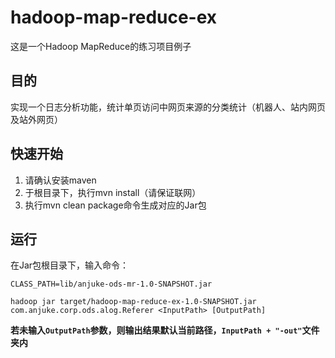 # hadoop-map-reduce-ex

这是一个Hadoop MapReduce的练习项目例子

## 目的

实现一个日志分析功能，统计单页访问中网页来源的分类统计（机器人、站内网页及站外网页）

## 快速开始

1. 请确认安装maven
2. 于根目录下，执行mvn install（请保证联网）
3. 执行mvn clean package命令生成对应的Jar包

## 运行

在Jar包根目录下，输入命令：

```
CLASS_PATH=lib/anjuke-ods-mr-1.0-SNAPSHOT.jar

hadoop jar target/hadoop-map-reduce-ex-1.0-SNAPSHOT.jar com.anjuke.corp.ods.alog.Referer <InputPath> [OutputPath]
```

**若未输入`OutputPath`参数，则输出结果默认当前路径，`InputPath + "-out"`文件夹内**
